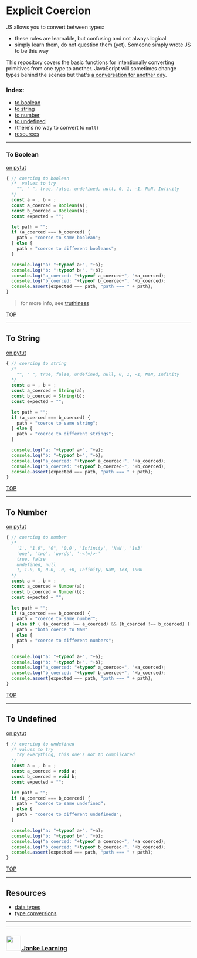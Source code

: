 # Explicit Coercion


JS allows you to convert between types:
* these rules are learnable, but confusing and not always logical
* simply learn them, do not question them (yet). Someone simply wrote JS to be this way

This repository covers the basic functions for intentionally converting primitives from one type to another.  JavaScript will sometimes change types behind the scenes but that's [a conversation for another day](https://github.com/janke-learning/implicit-coercion).

### Index:
* [to boolean](#to-boolean)
* [to string](#to-string)
* [to number](#to-number)
* [to undefined](#to-undefined)
* (there's no way to convert to ```null```)
* [resources](#resources)

---


### To Boolean

[on pytut](http://www.pythontutor.com/live.html#code=/*%20%20values%20to%20try%0A%20%20%22%22,%20%22%20%22,%20true,%20false,%20undefined,%20null,%200,%201,%20-1,%20NaN,%20Infinity%0A*/%0Aconst%20a%20%3D%20,%20b%20%3D%20%3B%0Aconst%20a_coerced%20%3D%20Boolean%28a%29%3B%0Aconst%20b_coerced%20%3D%20Boolean%28b%29%3B%0Aconst%20expected%20%3D%20%22%22%3B%0A%0Alet%20path%20%3D%20%22%22%3B%0Aif%20%28a_coerced%20%3D%3D%3D%20b_coerced%29%20%7B%0A%20%20path%20%3D%20%22coerce%20to%20same%20boolean%22%3B%0A%7D%20else%20%7B%0A%20%20path%20%3D%20%22coerce%20to%20different%20booleans%22%3B%0A%7D%0A%0Aconsole.assert%28expected%20%3D%3D%3D%20path,%20%22path%20%3D%3D%3D%20%22%20%2B%20path%29%3B&cumulative=false&heapPrimitives=nevernest&mode=display&origin=opt-live.js&py=js&rawInputLstJSON=%5B%5D&textReferences=false)
```js
{ // coercing to boolean
  /*  values to try
    "", " ", true, false, undefined, null, 0, 1, -1, NaN, Infinity
  */
  const a = , b = ;
  const a_coerced = Boolean(a);
  const b_coerced = Boolean(b);
  const expected = "";

  let path = "";
  if (a_coerced === b_coerced) {
    path = "coerce to same boolean";
  } else {
    path = "coerce to different booleans";
  }

  console.log("a: "+typeof a+", "+a);
  console.log("b: "+typeof b+", "+b);
  console.log("a_coerced: "+typeof a_coerced+", "+a_coerced);
  console.log("b_coerced: "+typeof b_coerced+", "+b_coerced);
  console.assert(expected === path, "path === " + path);
}
```

> for more info, see [truthiness](https://github.com/janke-learning/truthiness)

[TOP](#explicit-coercion)

---

## To String

[on pytut](http://www.pythontutor.com/live.html#code=/*%0A%20%20%22%22,%20%22%20%22,%20true,%20false,%20undefined,%20null,%200,%201,%20-1,%20NaN,%20Infinity%0A*/%0Aconst%20a%20%3D%20,%20b%20%3D%20%3B%0Aconst%20a_coerced%20%3D%20String%28a%29%3B%0Aconst%20b_coerced%20%3D%20String%28b%29%3B%0Aconst%20expected%20%3D%20%22%22%3B%0A%0Alet%20path%20%3D%20%22%22%3B%0Aif%20%28a_coerced%20%3D%3D%3D%20b_coerced%29%20%7B%0A%20%20path%20%3D%20%22coerce%20to%20same%20string%22%3B%0A%7D%20else%20%7B%0A%20%20path%20%3D%20%22coerce%20to%20different%20strings%22%3B%0A%7D%0A%0Aconsole.assert%28expected%20%3D%3D%3D%20path,%20%22path%20%3D%3D%3D%20%22%20%2B%20path%29%3B%0A&cumulative=false&heapPrimitives=nevernest&mode=display&origin=opt-live.js&py=js&rawInputLstJSON=%5B%5D&textReferences=false)
```js
{ // coercing to string
  /*
    "", " ", true, false, undefined, null, 0, 1, -1, NaN, Infinity
  */
  const a = , b = ;
  const a_coerced = String(a);
  const b_coerced = String(b);
  const expected = "";

  let path = "";
  if (a_coerced === b_coerced) {
    path = "coerce to same string";
  } else {
    path = "coerce to different strings";
  }

  console.log("a: "+typeof a+", "+a);
  console.log("b: "+typeof b+", "+b);
  console.log("a_coerced: "+typeof a_coerced+", "+a_coerced);
  console.log("b_coerced: "+typeof b_coerced+", "+b_coerced);
  console.assert(expected === path, "path === " + path);
}
```

[TOP](#explicit-coercion)

---

## To Number

[on pytut](http://www.pythontutor.com/live.html#code=/*%0A%20%20'1',%20%221.0%22,%20%220%22,%20'0.0',%20'Infinity',%20'NaN',%20'1e3'%0A%20%20'one',%20'two',%20'words',%20'-%3C%28%3D%29%3E-'%0A%20%20true,%20false%0A%20%20undefined,%20null%0A%20%201,%201.0,%200,%200.0,%20-0,%20%2B0,%20Infinity,%20NaN,%201e3,%201000%0A*/%0Aconst%20a%20%3D%20,%20b%20%3D%20%3B%0Aconst%20a_coerced%20%3D%20Number%28a%29%3B%0Aconst%20b_coerced%20%3D%20Number%28b%29%3B%0Aconst%20expected%20%3D%20%22%22%3B%0A%0Alet%20path%20%3D%20%22%22%3B%0Aif%20%28a_coerced%20%3D%3D%3D%20b_coerced%29%20%7B%0A%20%20path%20%3D%20%22coerce%20to%20same%20number%22%3B%0A%7D%20else%20if%20%28%20%28a_coerced%20!%3D%3D%20a_coerced%29%20%26%26%20%28b_coerced%20!%3D%3D%20b_coerced%29%20%29%20%7B%0A%20%20path%20%3D%20%22both%20coerce%20to%20NaN%22%0A%7D%20else%20%7B%0A%20%20path%20%3D%20%22coerce%20to%20different%20numbers%22%3B%0A%7D%0A%0Aconsole.log%28%22a%3A%20%22%2Btypeof%20a%2B%22,%20%22%2Ba%29%3B%0Aconsole.log%28%22b%3A%20%22%2Btypeof%20b%2B%22,%20%22%2Bb%29%3B%0Aconsole.log%28%22a_coerced%3A%20%22%2Btypeof%20a_coerced%2B%22,%20%22%2Ba_coerced%29%3B%0Aconsole.log%28%22b_coerced%3A%20%22%2Btypeof%20b_coerced%2B%22,%20%22%2Bb_coerced%29%3B%0Aconsole.assert%28expected%20%3D%3D%3D%20path,%20%22path%20%3D%3D%3D%20%22%20%2B%20path%29%3B&cumulative=false&curInstr=27&heapPrimitives=nevernest&mode=display&origin=opt-live.js&py=js&rawInputLstJSON=%5B%5D&textReferences=false)
```js
{ // coercing to number
  /*
    '1', "1.0", "0", '0.0', 'Infinity', 'NaN', '1e3'
    'one', 'two', 'words', '-<(=)>-'
    true, false
    undefined, null
    1, 1.0, 0, 0.0, -0, +0, Infinity, NaN, 1e3, 1000
  */
  const a = , b = ;
  const a_coerced = Number(a);
  const b_coerced = Number(b);
  const expected = "";

  let path = "";
  if (a_coerced === b_coerced) {
    path = "coerce to same number";
  } else if ( (a_coerced !== a_coerced) && (b_coerced !== b_coerced) ) {
    path = "both coerce to NaN"
  } else {
    path = "coerce to different numbers";
  }

  console.log("a: "+typeof a+", "+a);
  console.log("b: "+typeof b+", "+b);
  console.log("a_coerced: "+typeof a_coerced+", "+a_coerced);
  console.log("b_coerced: "+typeof b_coerced+", "+b_coerced);
  console.assert(expected === path, "path === " + path);
}
```

[TOP](#explicit-coercion)

---

## To Undefined

[on pytut](http://www.pythontutor.com/live.html#code=/*%20values%20to%20try%0A%20%20try%20everything,%20this%20one's%20not%20to%20complex%0A*/%0Aconst%20a%20%3D%20,%20b%20%3D%20%3B%0Aconst%20a_coerced%20%3D%20void%20a%3B%0Aconst%20b_coerced%20%3D%20void%20b%3B%0Aconst%20expected%20%3D%20%22%22%3B%0A%0Alet%20path%20%3D%20%22%22%3B%0Aif%20%28a_coerced%20%3D%3D%3D%20b_coerced%29%20%7B%0A%20%20path%20%3D%20%22coerce%20to%20same%20undefined%22%3B%0A%7D%20else%20%7B%0A%20%20path%20%3D%20%22coerce%20to%20different%20undefineds%22%3B%0A%7D%0A%0Aconsole.assert%28expected%20%3D%3D%3D%20path,%20%22path%20%3D%3D%3D%20%22%20%2B%20path%29%3B&cumulative=false&heapPrimitives=nevernest&mode=display&origin=opt-live.js&py=js&rawInputLstJSON=%5B%5D&textReferences=false)
```js
{ // coercing to undefined
  /* values to try
    try everything, this one's not to complicated
  */
  const a = , b = ;
  const a_coerced = void a;
  const b_coerced = void b;
  const expected = "";

  let path = "";
  if (a_coerced === b_coerced) {
    path = "coerce to same undefined";
  } else {
    path = "coerce to different undefineds";
  }

  console.log("a: "+typeof a+", "+a);
  console.log("b: "+typeof b+", "+b);
  console.log("a_coerced: "+typeof a_coerced+", "+a_coerced);
  console.log("b_coerced: "+typeof b_coerced+", "+b_coerced);
  console.assert(expected === path, "path === " + path);
}
```


[TOP](#explicit-coercion)

---

## Resources

* [data types](https://javascript.info/types)
* [type conversions](https://javascript.info/type-conversions)

___
___
### <a href="http://janke-learning.org" target="_blank"><img src="https://user-images.githubusercontent.com/18554853/50098409-22575780-021c-11e9-99e1-962787adaded.png" width="40" height="40"></img> Janke Learning</a>


